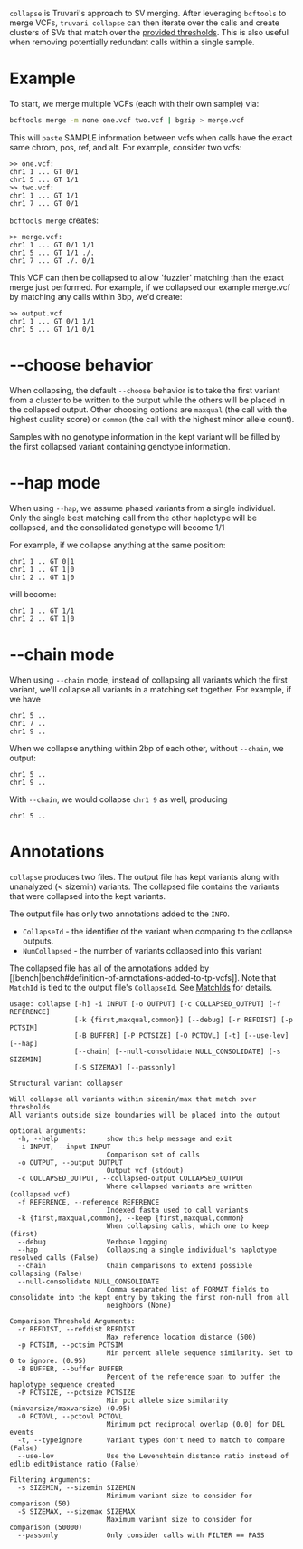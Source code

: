 `collapse` is Truvari's approach to SV merging. After leveraging `bcftools` to merge VCFs, `truvari collapse` can then iterate over the calls and create clusters of SVs that match over the [provided thresholds](https://github.com/spiralgenetics/truvari/wiki/bench#matching-parameters). This is also useful when removing potentially redundant calls within a single sample. 

Example
=======
To start, we merge multiple VCFs (each with their own sample) via: 
```bash
bcftools merge -m none one.vcf two.vcf | bgzip > merge.vcf
```

This will `paste` SAMPLE information between vcfs when calls have the exact same chrom, pos, ref, and alt.
For example, consider two vcfs:

    >> one.vcf:
    chr1 1 ... GT 0/1
    chr1 5 ... GT 1/1
    >> two.vcf:
    chr1 1 ... GT 1/1
    chr1 7 ... GT 0/1

`bcftools merge` creates:

    >> merge.vcf:
    chr1 1 ... GT 0/1 1/1
    chr1 5 ... GT 1/1 ./.
    chr1 7 ... GT ./. 0/1    

This VCF can then be collapsed to allow 'fuzzier' matching than the exact merge just performed.
For example, if we collapsed our example merge.vcf by matching any calls within 3bp, we'd create:

    >> output.vcf
    chr1 1 ... GT 0/1 1/1
    chr1 5 ... GT 1/1 0/1

--choose behavior
=================
When collapsing, the default `--choose` behavior is to take the first variant from a cluster to
be written to the output while the others will be placed in the collapsed output. 
Other choosing options are `maxqual` (the call with the highest quality score) or `common` (the call with the highest minor allele count).

Samples with no genotype information in the kept variant will be filled by the first
collapsed variant containing genotype information.                                                                                    

--hap mode
==========
When using `--hap`, we assume phased variants from a single individual. Only the
single best matching call from the other haplotype will be collapsed,
and the consolidated genotype will become 1/1

For example, if we collapse anything at the same position:

    chr1 1 .. GT 0|1
    chr1 1 .. GT 1|0
    chr1 2 .. GT 1|0

will become:

    chr1 1 .. GT 1/1
    chr1 2 .. GT 1|0

--chain mode
============
When using `--chain` mode, instead of collapsing all variants which the first variant, 
we'll collapse all variants in a matching set together.
For example, if we have

    chr1 5 ..
    chr1 7 ..
    chr1 9 ..

When we collapse anything within 2bp of each other, without `--chain`, we output:

    chr1 5 ..
    chr1 9 ..

With `--chain`, we would collapse `chr1 9` as well, producing

    chr1 5 ..

Annotations
===========
`collapse` produces two files. The output file has kept variants along with unanalyzed (< sizemin) variants. The collapsed file contains the variants that were collapsed into the kept variants. 

The output file has only two annotations added to the `INFO`. 
- `CollapseId` - the identifier of the variant when comparing to the collapse outputs. 
- `NumCollapsed` - the number of variants collapsed into this variant

The collapsed file has all of the annotations added by [[bench|bench#definition-of-annotations-added-to-tp-vcfs]]. Note that `MatchId` is tied to the output file's `CollapseId`. See [MatchIds](https://github.com/spiralgenetics/truvari/wiki/MatchIds) for details.

```
usage: collapse [-h] -i INPUT [-o OUTPUT] [-c COLLAPSED_OUTPUT] [-f REFERENCE] 
                [-k {first,maxqual,common}] [--debug] [-r REFDIST] [-p PCTSIM]
                [-B BUFFER] [-P PCTSIZE] [-O PCTOVL] [-t] [--use-lev] [--hap] 
                [--chain] [--null-consolidate NULL_CONSOLIDATE] [-s SIZEMIN]
                [-S SIZEMAX] [--passonly]

Structural variant collapser

Will collapse all variants within sizemin/max that match over thresholds
All variants outside size boundaries will be placed into the output

optional arguments:
  -h, --help            show this help message and exit
  -i INPUT, --input INPUT
                        Comparison set of calls
  -o OUTPUT, --output OUTPUT
                        Output vcf (stdout)
  -c COLLAPSED_OUTPUT, --collapsed-output COLLAPSED_OUTPUT
                        Where collapsed variants are written (collapsed.vcf)
  -f REFERENCE, --reference REFERENCE
                        Indexed fasta used to call variants
  -k {first,maxqual,common}, --keep {first,maxqual,common}
                        When collapsing calls, which one to keep (first)
  --debug               Verbose logging
  --hap                 Collapsing a single individual's haplotype resolved calls (False)
  --chain               Chain comparisons to extend possible collapsing (False)
  --null-consolidate NULL_CONSOLIDATE
                        Comma separated list of FORMAT fields to consolidate into the kept entry by taking the first non-null from all
                        neighbors (None)

Comparison Threshold Arguments:
  -r REFDIST, --refdist REFDIST
                        Max reference location distance (500)
  -p PCTSIM, --pctsim PCTSIM
                        Min percent allele sequence similarity. Set to 0 to ignore. (0.95)
  -B BUFFER, --buffer BUFFER
                        Percent of the reference span to buffer the haplotype sequence created
  -P PCTSIZE, --pctsize PCTSIZE
                        Min pct allele size similarity (minvarsize/maxvarsize) (0.95)
  -O PCTOVL, --pctovl PCTOVL
                        Minimum pct reciprocal overlap (0.0) for DEL events
  -t, --typeignore      Variant types don't need to match to compare (False)
  --use-lev             Use the Levenshtein distance ratio instead of edlib editDistance ratio (False)

Filtering Arguments:
  -s SIZEMIN, --sizemin SIZEMIN
                        Minimum variant size to consider for comparison (50)
  -S SIZEMAX, --sizemax SIZEMAX
                        Maximum variant size to consider for comparison (50000)
  --passonly            Only consider calls with FILTER == PASS
```